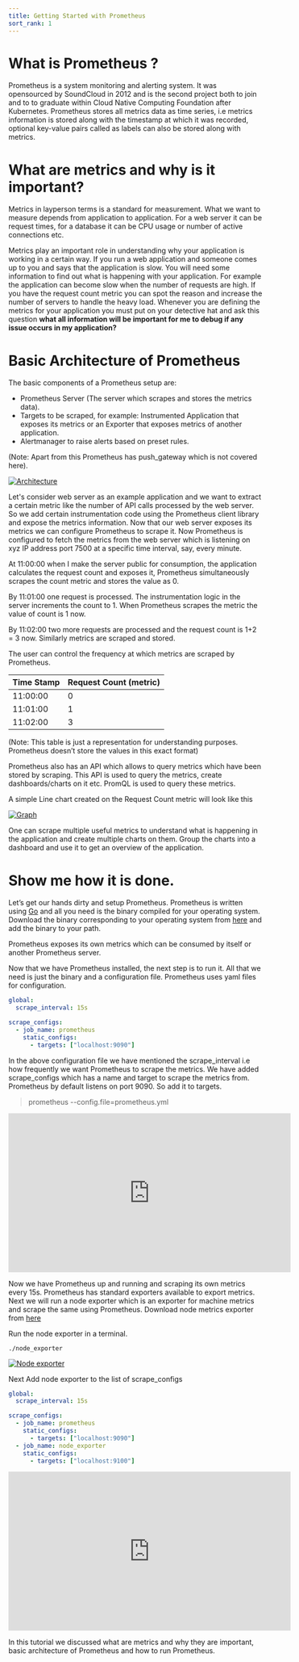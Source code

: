 ```yaml
---
title: Getting Started with Prometheus
sort_rank: 1
---
```


# What is Prometheus ?

Prometheus is a system monitoring and alerting system. It was opensourced by SoundCloud in 2012 and is the second project both to join and to to graduate within Cloud Native Computing Foundation after Kubernetes. Prometheus stores all metrics data as time series, i.e metrics information is stored along with the timestamp at which it was recorded, optional key-value pairs called as labels can also be stored along with metrics.
# What are metrics and why is it important?

Metrics in layperson terms is a standard for measurement. What we want to measure depends from application to application. For a web server it can be request times, for a database it can be CPU usage or number of active connections etc.

Metrics play an important role in understanding why your application is working in a certain way. If you run a web application and someone comes up to you and says that the application is slow. You will need some information to find out what is happening with your application. For example the application can become slow when the number of requests are high. If you have the request count metric you can spot the reason and increase the number of servers to handle the heavy load. Whenever you are defining the metrics for your application you must put on your detective hat and ask this question **what all information will be important for me to debug if any issue occurs in my application?**

# Basic Architecture of Prometheus

The basic components of a Prometheus setup are:

- Prometheus Server (The server which scrapes and stores the metrics data).
- Targets to be scraped, for example: Instrumented Application that exposes its metrics or an Exporter that exposes metrics of another application.
- Alertmanager to raise alerts based on preset rules.

(Note: Apart from this Prometheus has push_gateway which is not covered here).

[![Architecture](/assets/tutorial/architecture.png)](/assets/tutorial/architecture.png)

Let's consider web server as an example application and we want to extract a certain metric like the number of API calls processed by the web server. So we add certain instrumentation code using the Prometheus client library and expose the metrics information. Now that our web server exposes its metrics we can configure Prometheus to scrape it. Now Prometheus is configured to fetch the metrics from the web server which is listening on xyz IP address port 7500 at a specific time interval, say, every minute.

At 11:00:00 when I make the server public for consumption, the application calculates the request count and exposes it, Prometheus simultaneously scrapes the count metric and stores the value as 0.

By 11:01:00 one request is processed. The instrumentation logic in the server increments the count to 1. When Prometheus scrapes the metric the value of count is 1 now.

By 11:02:00 two more requests are processed and the request count is 1+2 = 3 now. Similarly metrics are scraped and stored.

The user can control the frequency at which metrics are scraped by Prometheus.

| Time Stamp | Request Count (metric) |
| ---------- | ---------------------- |
| 11:00:00   | 0                      |
| 11:01:00   | 1                      |
| 11:02:00   | 3                      |

(Note: This table is just a representation for understanding purposes. Prometheus doesn’t store the values in this exact format)

Prometheus also has an API which allows to query metrics which have been stored by scraping. This API is used to query the metrics, create dashboards/charts on it etc. PromQL is used to query these metrics.

A simple Line chart created on the Request Count metric will look like this

[![Graph](/assets/tutorial/sample_graph.png)](/assets/tutorial/sample_graph.png)

One can scrape multiple useful metrics to understand what is happening in the application and create multiple charts on them. Group the charts into a dashboard and use it to get an overview of the application.

# Show me how it is done.

Let’s get our hands dirty and setup Prometheus. Prometheus is written using [Go](https://golang.org/) and all you need is the binary compiled for your operating system. Download the binary corresponding to your operating system from [here](https://prometheus.io/download/) and add the binary to your path.

Prometheus exposes its own metrics which can be consumed by itself or another Prometheus server.

Now that we have Prometheus installed, the next step is to run it. All that we need is just the binary and a configuration file. Prometheus uses yaml files for configuration.


```yaml
global:
  scrape_interval: 15s

scrape_configs:
  - job_name: prometheus
    static_configs:
      - targets: ["localhost:9090"]
```

In the above configuration file we have mentioned the scrape_interval i.e how frequently we want Prometheus to scrape the metrics. We have added scrape_configs which has a name and target to scrape the metrics from. Prometheus by default listens on port 9090. So add it to targets.

> prometheus --config.file=prometheus.yml

<iframe width="560" height="315" src="https://www.youtube.com/embed/ioa0eISf1Q0" frameborder="0" allowfullscreen></iframe>

Now we have Prometheus up and running and scraping its own metrics every 15s. Prometheus has standard exporters available to export metrics. Next we will run a node exporter which is an exporter for machine metrics and scrape the same using Prometheus. Download node metrics exporter from [here](https://prometheus.io/download/#node_exporter)


Run the node exporter in a terminal.

<code>./node_exporter</code>

[![Node exporter](/assets/tutorial/node_exporter.png)](/assets/tutorial/node_exporter.png)


Next Add node exporter to the list of scrape_configs

```yaml
global:
  scrape_interval: 15s

scrape_configs:
  - job_name: prometheus
    static_configs:
      - targets: ["localhost:9090"]
  - job_name: node_exporter
    static_configs:
      - targets: ["localhost:9100"]
```

<iframe width="560" height="315" src="https://www.youtube.com/embed/hM5bp53C7Y8" frameborder="0" allowfullscreen></iframe>

In this tutorial we discussed what are metrics and why they are important, basic architecture of Prometheus and how to
run Prometheus.
